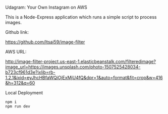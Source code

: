 Udagram: Your Own Instagram on AWS

This is a Node-Express application which runs a simple script to process images. 

Github link:

https://github.com/ltsai59/image-filter

AWS URL:

http://image-filter-project.us-east-1.elasticbeanstalk.com/filteredimage?image_url=https://images.unsplash.com/photo-1507525428034-b723cf961d3e?ixlib=rb-1.2.1&ixid=eyJhcHBfaWQiOjExMjU4fQ&dpr=1&auto=format&fit=crop&w=416&h=312&q=60

Local Deployment

    npm i
    npm run dev
